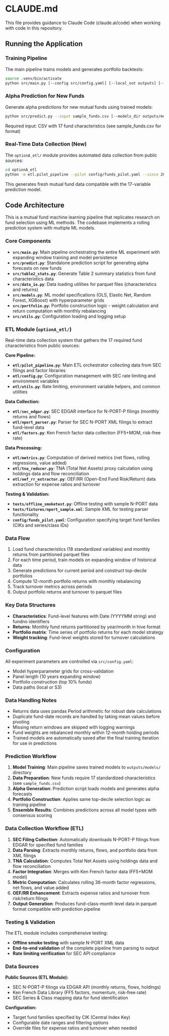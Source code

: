 # CLAUDE.md

This file provides guidance to Claude Code (claude.ai/code) when working with code in this repository.

## Running the Application

### Training Pipeline
The main pipeline trains models and generates portfolio backtests:
```bash
source .venv/bin/activate
python src/main.py [--config src/config.yaml] [--local_out outputs] [--s3_out bucket/prefix]
```

### Alpha Prediction for New Funds
Generate alpha predictions for new mutual funds using trained models:
```bash
python src/predict.py --input sample_funds.csv [--models_dir outputs/models] [--output predictions.csv]
```

Required input: CSV with 17 fund characteristics (see sample_funds.csv for format)

### Real-Time Data Collection (New)
The `optionA_etl/` module provides automated data collection from public sources:
```bash
cd optionA_etl
python -m etl.pilot_pipeline --pilot config/funds_pilot.yaml --since 2023-01-01
```

This generates fresh mutual fund data compatible with the 17-variable prediction model.

## Code Architecture

This is a mutual fund machine learning pipeline that replicates research on fund selection using ML methods. The codebase implements a rolling prediction system with multiple ML models.

### Core Components

- **`src/main.py`**: Main pipeline orchestrating the entire ML experiment with expanding window training and model persistence
- **`src/predict.py`**: Standalone prediction script for generating alpha forecasts on new funds
- **`src/table2_stats.py`**: Generate Table 2 summary statistics from fund characteristics data
- **`src/data_io.py`**: Data loading utilities for parquet files (characteristics and returns)
- **`src/models.py`**: ML model specifications (OLS, Elastic Net, Random Forest, XGBoost) with hyperparameter grids
- **`src/portfolio.py`**: Portfolio construction logic - weight calculation and return computation with monthly rebalancing
- **`src/utils.py`**: Configuration loading and logging setup

### ETL Module (`optionA_etl/`)

Real-time data collection system that gathers the 17 required fund characteristics from public sources:

**Core Pipeline:**
- **`etl/pilot_pipeline.py`**: Main ETL orchestrator collecting data from SEC filings and factor libraries
- **`etl/config.py`**: Configuration management with SEC rate limiting and environment variables
- **`etl/utils.py`**: Rate limiting, environment variable helpers, and common utilities

**Data Collection:**
- **`etl/sec_edgar.py`**: SEC EDGAR interface for N-PORT-P filings (monthly returns and flows)
- **`etl/nport_parser.py`**: Parser for SEC N-PORT XML filings to extract fund-level data
- **`etl/factors.py`**: Ken French factor data collection (FF5+MOM, risk-free rate)

**Data Processing:**
- **`etl/metrics.py`**: Computation of derived metrics (net flows, rolling regressions, value added)
- **`etl/tna_reducer.py`**: TNA (Total Net Assets) proxy calculation using holdings data and flow reconciliation
- **`etl/oef_rr_extractor.py`**: OEF/RR (Open-End Fund Risk/Return) data extraction for expense ratios and turnover

**Testing & Validation:**
- **`tests/offline_smoketest.py`**: Offline testing with sample N-PORT data
- **`tests/fixtures/nport_sample.xml`**: Sample XML for testing parser functionality
- **`config/funds_pilot.yaml`**: Configuration specifying target fund families (CIKs and series/class IDs)

### Data Flow

1. Load fund characteristics (18 standardized variables) and monthly returns from partitioned parquet files
2. For each time period, train models on expanding window of historical data
3. Generate predictions for current period and construct top-decile portfolios
4. Compute 12-month portfolio returns with monthly rebalancing
5. Track turnover metrics across periods
6. Output portfolio returns and turnover to parquet files

### Key Data Structures

- **Characteristics**: Fund-level features with Date (YYYYMM string) and fundno identifiers
- **Returns**: Monthly fund returns partitioned by year/month in hive format
- **Portfolio matrix**: Time series of portfolio returns for each model strategy
- **Weight tracking**: Fund-level weights stored for turnover calculations

### Configuration

All experiment parameters are controlled via `src/config.yaml`:
- Model hyperparameter grids for cross-validation
- Panel length (10 years expanding window)
- Portfolio construction (top 10% funds)
- Data paths (local or S3)

### Data Handling Notes

- Returns data uses pandas Period arithmetic for robust date calculations
- Duplicate fund-date records are handled by taking mean values before pivoting
- Missing return windows are skipped with logging warnings
- Fund weights are rebalanced monthly within 12-month holding periods
- Trained models are automatically saved after the final training iteration for use in predictions

### Prediction Workflow

1. **Model Training**: Main pipeline saves trained models to `outputs/models/` directory
2. **Data Preparation**: New funds require 17 standardized characteristics (see `sample_funds.csv`)
3. **Alpha Generation**: Prediction script loads models and generates alpha forecasts
4. **Portfolio Construction**: Applies same top-decile selection logic as training pipeline
5. **Ensemble Results**: Combines predictions across all model types with consensus scoring

### Data Collection Workflow (ETL)

1. **SEC Filing Collection**: Automatically downloads N-PORT-P filings from EDGAR for specified fund families
2. **Data Parsing**: Extracts monthly returns, flows, and portfolio data from XML filings
3. **TNA Calculation**: Computes Total Net Assets using holdings data and flow reconciliation 
4. **Factor Integration**: Merges with Ken French factor data (FF5+MOM model)
5. **Metric Computation**: Calculates rolling 36-month factor regressions, net flows, and value added
6. **OEF/RR Enhancement**: Extracts expense ratios and turnover from risk/return filings
7. **Output Generation**: Produces fund-class-month level data in parquet format compatible with prediction pipeline

### Testing & Validation

The ETL module includes comprehensive testing:
- **Offline smoke testing** with sample N-PORT XML data
- **End-to-end validation** of the complete pipeline from parsing to output
- **Rate limiting verification** for SEC API compliance

### Data Sources

**Public Sources (ETL Module):**
- SEC N-PORT-P filings via EDGAR API (monthly returns, flows, holdings)
- Ken French Data Library (FF5 factors, momentum, risk-free rate)
- SEC Series & Class mapping data for fund identification

**Configuration:**
- Target fund families specified by CIK (Central Index Key)
- Configurable date ranges and filtering options
- Override files for expense ratios and turnover when needed